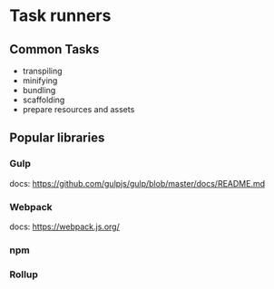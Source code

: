 # Task runners

## Common Tasks
- transpiling
- minifying
- bundling
- scaffolding
- prepare resources and assets

## Popular libraries

### Gulp
docs: https://github.com/gulpjs/gulp/blob/master/docs/README.md

### Webpack
docs: https://webpack.js.org/

### npm

### Rollup
